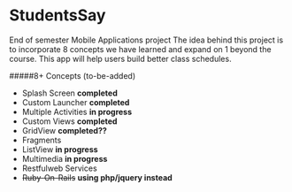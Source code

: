 # StudentsSay

End of semester Mobile Applications project
The idea behind this project is to incorporate 8 concepts we have learned and expand on 1 beyond the course.
This app will help users build better class schedules.

#####8+ Concepts (to-be-added)
<ul>
<li>Splash Screen <b>completed</b></li>
<li>Custom Launcher <b>completed</b></li>
<li>Multiple Activities <b>in progress</b></li>
<li>Custom Views <b>completed</b></li> 
<li>GridView <b>completed??</b></li>
<li>Fragments</li>
<li>ListView <b>in progress</b></li>
<li>Multimedia <b>in progress</b></li> 
<li>Restfulweb Services</li>
<li><del>Ruby-On-Rails</del> <b>using php/jquery instead</b></li>
</ul>
